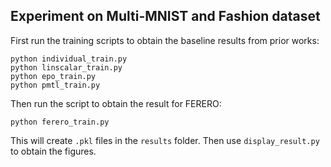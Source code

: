 ## Experiment on Multi-MNIST and Fashion dataset

First run the training scripts to obtain the baseline results from prior works:

```
python individual_train.py
python linscalar_train.py
python epo_train.py
python pmtl_train.py
```


Then run the script to obtain the result for FERERO:
```
python ferero_train.py
```

This will create `.pkl` files in the `results` folder. Then use `display_result.py` to obtain the figures.